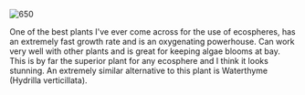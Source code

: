 ![650](a941dfdb1ff633cc52ec884e2909d611.png)

One of the best plants I've ever come across for the use of ecospheres, has an extremely fast growth rate and is an oxygenating powerhouse. Can work very well with other plants and is great for keeping algae blooms at bay. This is by far the superior plant for any ecosphere and I think it looks stunning. An extremely similar alternative to this plant is Waterthyme (Hydrilla verticillata).